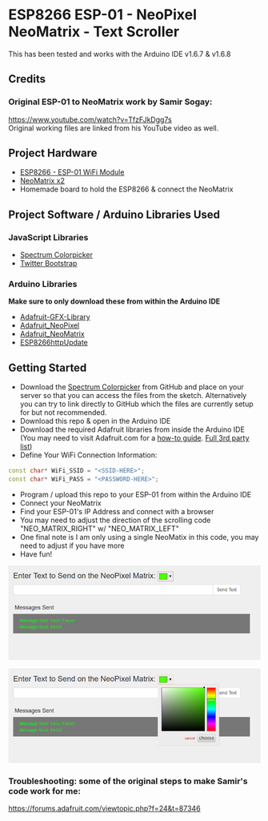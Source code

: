 # ESP8266 ESP-01 - NeoPixel NeoMatrix - Text Scroller
This has been tested and works with the Arduino IDE v1.6.7 & v1.6.8  

## Credits  
### Original ESP-01 to NeoMatrix work by Samir Sogay:  
https://www.youtube.com/watch?v=TfzFJkDgg7s  
Original working files are linked from his YouTube video as well.  


## Project Hardware
- [ESP8266 - ESP-01 WiFi Module](https://www.google.com/webhp?sourceid=chrome-instant&ion=1&espv=2&ie=UTF-8#tbs=vw:l,mr:1,price:1,ppr_max:10&tbm=shop&q=esp-01+wi-fi)
- [NeoMatrix x2](https://www.adafruit.com/products/1487)
- Homemade board to hold the ESP8266 & connect the NeoMatrix  


## Project Software / Arduino Libraries Used
### JavaScript Libraries  
- [Spectrum Colorpicker](https://github.com/bgrins/spectrum)  
- [Twitter Bootstrap](http://getbootstrap.com/)  

### Arduino Libraries  
**Make sure to only download these from within the Arduino IDE**  
- [Adafruit-GFX-Library](https://github.com/adafruit/Adafruit-GFX-Library)  
- [Adafruit_NeoPixel](https://github.com/adafruit/Adafruit_NeoPixel)  
- [Adafruit_NeoMatrix](https://github.com/adafruit/Adafruit_NeoMatrix)  
- [ESP8266httpUpdate](https://github.com/esp8266/Arduino)  


## Getting Started
- Download the [Spectrum Colorpicker](https://github.com/bgrins/spectrum) from GitHub and place on your server so that you can access the files from the sketch. Alternatively you can try to link directly to GitHub which the files are currently setup for but not recommended.  
- Download this repo & open in the Arduino IDE  
- Download the required Adafruit libraries from inside the Arduino IDE (You may need to visit Adafruit.com for a [how-to guide](https://learn.adafruit.com/adafruit-arduino-ide-setup/arduino-1-dot-6-x-ide). [Full 3rd party list](https://github.com/arduino/Arduino/wiki/Unofficial-list-of-3rd-party-boards-support-urls#list-of-3rd-party-boards-support-urls))  
- Define Your WiFi Connection Information:  

```c++
const char* WiFi_SSID = "<SSID-HERE>";
const char* WiFi_PASS = "<PASSWORD-HERE>";
```

- Program / upload this repo to your ESP-01 from within the Arduino IDE  
- Connect your NeoMatrix  
- Find your ESP-01's IP Address and connect with a browser  
- You may need to adjust the direction of the scrolling code "NEO_MATRIX_RIGHT" w/ "NEO_MATRIX_LEFT"  
- One final note is I am only using a single NeoMatix in this code, you may need to adjust if you have more  
- Have fun!

![Demo Shot](/screenshots/ESP-01-NeoMatrix.png)

![Demo Shot Color Picker Open](/screenshots/ESP-01-NeoMatrix-Colorpicker.png)


### Troubleshooting: some of the original steps to make Samir's code work for me:  
https://forums.adafruit.com/viewtopic.php?f=24&t=87346   
